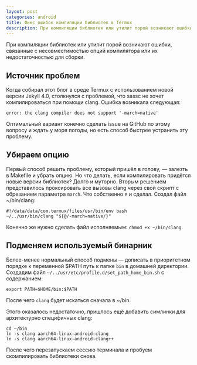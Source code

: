 ```yaml
---
layout: post
categories: android
title: Фикс ошибок компиляции библиотек в Termux
description: При компиляции библиотек или утилит порой возникают ошибки, связанные с несовместимостью опций компилятора или их недостаточностью для сборки. Здесь описал быстрый способ устранить ошибки и заставить работать библиотеки несовместимые с ОС Android 
---
```


При компиляции библиотек или утилит порой возникают ошибки, связанные с несовместимостью опций компилятора или их недостаточностью для сборки.

## Источник проблем

Когда собирал этот блог в среде Termux с использованием новой версии Jekyll 4.0, столкнулся с проблемой, что sassc не хочет компилироваться при помощи clang.
Ошибка возникала следующая:
```
error: the clang compiler does not support '-march=native'
```

Оптимальный вариант конечно сделать issue на GitHub по этому вопросу и ждать у моря погоды, но есть способ быстрее устранить эту проблему.

## Убираем опцию

Первый способ решить проблему, который пришёл в голову, &mdash; залезть в Makefile и убрать опцию. Но что делать, если компилировать придётся новые версии библиотек? Долго и муторно.
Вторым решением представилось проксировать все вызовы clang через свой скрипт с обрезанием параметра `march`. Что собственно я и сделал.
Создал файл ~/bin/clang:

```shell
#!/data/data/com.termux/files/usr/bin/env bash
~/../usr/bin/clang "${@/-march=native/}"
``` 

Конечно же нужно сделать файл исполняемым: `chmod +x ~/bin/clang`.

## Подменяем используемый бинарник

Более-менее нормальный способ подмены &mdash; дописать в приоритетном порядке к переменной $PATH путь к папке `bin` в домашней директории.
Создадим файл `~/../usr/etc/profile.d/set_path_home_bin.sh` с содержанием:

 ```shell 
export PATH=$HOME/bin:$PATH
 ```
 
 После чего `clang` будет искаться сначала в ~/bin.
 
 Этого оказалось недостаточно, пришлось ещё добавить симлинки для архитектурно специфичных clang:
 
 ```shell
cd ~/bin                              
ln -s clang aarch64-linux-android-clang
ln -s clang aarch64-linux-android-clang++
 ```
 
 После чего перезапускаем сессию терминала и пробуем скомпилировать библиотеки снова.
 